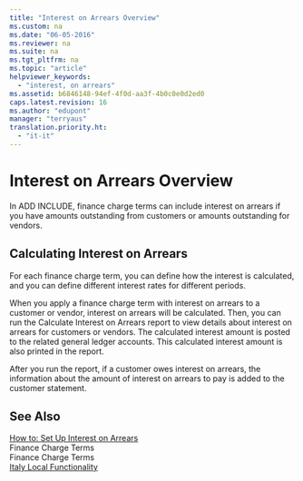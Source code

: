```yaml
---
title: "Interest on Arrears Overview"
ms.custom: na
ms.date: "06-05-2016"
ms.reviewer: na
ms.suite: na
ms.tgt_pltfrm: na
ms.topic: "article"
helpviewer_keywords: 
  - "interest, on arrears"
ms.assetid: b6846148-94ef-4f0d-aa3f-4b0c0e0d2ed0
caps.latest.revision: 16
ms.author: "edupont"
manager: "terryaus"
translation.priority.ht: 
  - "it-it"
---
```

# Interest on Arrears Overview
In ADD INCLUDE<!--[!INCLUDE[navnow](../../ApplicationDesign/includes/navnow_md.md)]-->, finance charge terms can include interest on arrears if you have amounts outstanding from customers or amounts outstanding for vendors.  
  
## Calculating Interest on Arrears  
 For each finance charge term, you can define how the interest is calculated, and you can define different interest rates for different periods.  
  
 When you apply a finance charge term with interest on arrears to a customer or vendor, interest on arrears will be calculated. Then, you can run the Calculate Interest on Arrears report to view details about interest on arrears for customers or vendors. The calculated interest amount is posted to the related general ledger accounts. This calculated interest amount is also printed in the report.  
  
 After you run the report, if a customer owes interest on arrears, the information about the amount of interest on arrears to pay is added to the customer statement.  
  
## See Also  
 [How to: Set Up Interest on Arrears](../../LocalFunctionalityForMicrosoftDynamicsNav2016/Italy/how-to-set-up-interest-on-arrears.md)   
 Finance Charge Terms   
 Finance Charge Terms   
 [Italy Local Functionality](../../LocalFunctionalityForMicrosoftDynamicsNav2016/Italy/italy-local-functionality.md)